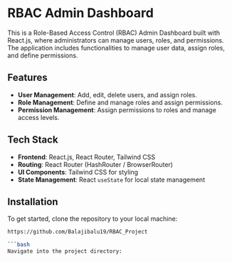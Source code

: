 # RBAC Admin Dashboard

This is a Role-Based Access Control (RBAC) Admin Dashboard built with React.js, where administrators can manage users, roles, and permissions. The application includes functionalities to manage user data, assign roles, and define permissions.

## Features

- **User Management**: Add, edit, delete users, and assign roles.
- **Role Management**: Define and manage roles and assign permissions.
- **Permission Management**: Assign permissions to roles and manage access levels.

## Tech Stack

- **Frontend**: React.js, React Router, Tailwind CSS
- **Routing**: React Router (HashRouter / BrowserRouter)
- **UI Components**: Tailwind CSS for styling
- **State Management**: React `useState` for local state management

## Installation

To get started, clone the repository to your local machine:

```bash
https://github.com/Balajibalu19/RBAC_Project

```bash
Navigate into the project directory:
